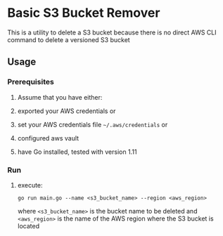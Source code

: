 # Basic S3 Bucket Remover

This is a utility to delete a S3 bucket because there is no direct AWS CLI command
to delete a versioned S3 bucket

## Usage

### Prerequisites

1. Assume that you have either:
  1. exported your AWS credentials or
  2. set your AWS credentials file `~/.aws/credentials` or
  3. configured aws vault

2. have Go installed, tested with version 1.11

### Run

1. execute:
   ```
   go run main.go --name <s3_bucket_name> --region <aws_region>
   ```
   where `<s3_bucket_name>` is the bucket name to be deleted and `<aws_region>` is the name of the AWS region where the S3 bucket is located

